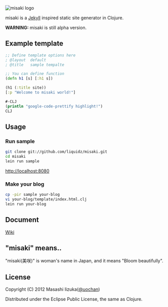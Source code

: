 <img src="https://github.com/liquidz/misaki/raw/master/sample/public/img/logo.png" alt="misaki logo" />

misaki is a [Jekyll](https://github.com/mojombo/jekyll) inspired static site generator in Clojure.

**WARNING:** misaki is still alpha version.

## Example template

```clojure
;; Define template options here
; @layout  default
; @title   sample tempalte

;; You can define function
(defn h1 [s] [:h1 s])

(h1 (:title site))
[:p "Welcome to misaki world!"]

#-CLJ
(println "google-code-prettify highlight!")
CLJ
```

## Usage

### Run sample

```bash
git clone git://github.com/liquidz/misaki.git
cd misaki
lein run sample
```
[http://localhost:8080](http://localhost:8080)

### Make your blog

```bash
cp -pir sample your-blog
vi your-blog/template/index.html.clj
lein run your-blog
```

## Document

[Wiki](https://github.com/liquidz/misaki/wiki)

## "misaki" means..

"misaki(美咲)" is woman's name in Japan, and it means "Bloom beautifully".

## License

Copyright (C) 2012 Masashi Iizuka([@uochan](http://twitter.com/uochan/)) 

Distributed under the Eclipse Public License, the same as Clojure. 

